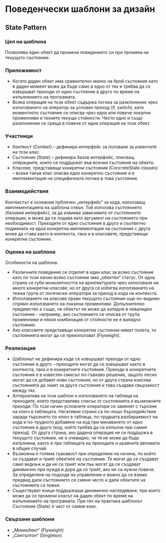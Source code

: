 #     Поведенчески шаблони за дизайн
##    State Pattern
### Цел на шаблона
Позволява един обект да промени поведението си при промяна на текущото състояние. 

### Приложимост
*	Когато даден обект има сравнително малко на брой състояния като в даден момент може да бъде само в едно от тях и трябва да се извършват преходи от едно състояние в друго по време на изпълнението на програмата. 
*	Всяка операция на този обект съдържа логика за разклонение чрез използването на оператор за условен преход (if, switch),  като моментното състояние се описва чрез една или повече локални променливи и техните текущи стойности. Често едно и също разклонение се среща в повече от една операция на този обект.  

### Участници
*	Контекст (Context) – дефинира интерфейс за ползване за клиентите на този клас.
*	Състояние (State) – дефинира базов интерфейс, описващ операциите, които се поддържат във всички състояния на обекта. 
*	Класове, представящи конкретни състояния (ConcreteState classes) – всеки такъв клас описва едно конкретно състояние и е имплементация на специфичната логика в това състояние.  

### Взаимодействия
Контекстът е основния публичен „интерфейс“ за кода, използващ имплементацията на шаблона отвън. Той използва състоянието (базовия интерфейс), за да извиква зависимите от състоянието операции, и може да се подава като аргумент на състоянието при необходимост. Преходите от едно състояние в друго и съответно подмяната на една конкретна имплементация на състояние с друга може да става както в контекста, така и в класовете, представящи конкретни състояния.  

### Оценка на шаблона
Особености на шаблона:

*	Различните поведения се отделят в един клас за всяко състояние като по този начин всяко състояние има „обектен“ статус. От една страна се губи монолитността на архитектурата чрез използване на много конкретни класове, но от друга се избягва използването на тежка група от логически оператори за преход в кода на контекста.   
*	Използването на класове прави текущото състояние още по-видимо спрямо използването на локални променливи. Допълнително предимство е също, че обектът не може да изпадне в невалидно състояние - например, ако състоянието се описва от група променливи и някоя комбинация от стойности не е валидно състояние.  
*	Ако класовете представящи конкретни състояния нямат полета, то състоянията могат да се преизползват (Flyweight). 

### Реализация
*	Шаблонът не дефинира къде се извършват преходи от едно състояние в друго – преходите могат да се извършват както в контекста, така и в конкретните състояния. Преходи в конкретните състояния е в известен смисъл по-гъвкаво решение, защото лесно могат да се добавят нови състояния, но от друга страна изисква състоянията да знаят за други състояния и това създава свързаност между тях. 
*	Алтернатива на този шаблон е използването на таблица на преходите, която представлява списък от състоянията и възможните преходи. По този начин условните оператори се заменят с търсене на ключ в таблицата. Негативни страни са по-лошо бързодействие заради търсенето по ключ в таблица, по-трудната разбираемост на кода и по-трудното добавяне на код при минаването от едно състояние в друго (код, който трябва да се изпълни при самия преход). От друга страна, ако дадена операция не се поддържа в текущото състояние, не е очевидно, че тя не може да бъде изпълнена, както е при таблицата на преходите и крайните автомати в общия случай.    
*	Възможна е голяма гъвкавост при определяне на начина, по който се създават и трият обектите на състояния. Те могат да се създават само веднъж и да не се трият или пък могат да се създават динамично при нужда и дори да се трият, ако не са нужни повече. За определяне на подхода на управление е важно да се вземе предвид дали състоянието се сменя често и дали обектите на състоянията са тежки. 
*	Съществуват езици поддържащи динамично наследяване, при които може да се промени класът на даден обект по време на изпълнението на програмата. При тях на практика шаблонът Състояние (State) е част от самия език. 

### Свързани шаблони
* „Миниобект“ (Flyweight) 
* „Сингълтон“ (Singleton)


